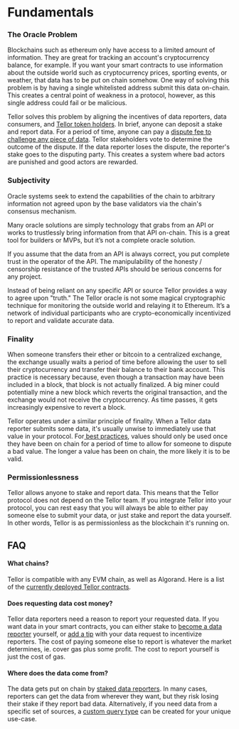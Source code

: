 # Fundamentals

### The Oracle Problem

Blockchains such as ethereum only have access to a limited amount of information. They are great for tracking an account's cryptocurrency balance, for example. If you want your smart contracts to use information about the outside world such as cryptocurrency prices, sporting events, or weather, that data has to be put on chain somehow. One way of solving this problem is by having a single whitelisted address submit this data on-chain. This creates a central point of weakness in a protocol, however, as this single address could fail or be malicious.&#x20;

Tellor solves this problem by aligning the incentives of data reporters, data consumers, and [Tellor token holders](https://etherscan.io/token/0x88df592f8eb5d7bd38bfef7deb0fbc02cf3778a0). In brief, anyone can deposit a stake and report data. For a period of time, anyone can pay a [dispute fee to challenge any piece of data](https://app.gitbook.com/s/tcQlo49FAqTaOimNOz0X/disputing-data). Tellor stakeholders vote to determine the outcome of the dispute. If the data reporter loses the dispute, the reporter's stake goes to the disputing party. This creates a system where bad actors are punished and good actors are rewarded.

### Subjectivity&#x20;

Oracle systems seek to extend the capabilities of the chain to arbitrary information not agreed upon by the base validators via the chain's consensus mechanism.

Many oracle solutions are simply technology that grabs from an API or works to trustlessly bring information from that API on-chain. This is a great tool for builders or MVPs, but it’s not a complete oracle solution.

If you assume that the data from an API is always correct, you put complete trust in the operator of the API. The manipulability of the honesty / censorship resistance of the trusted APIs should be serious concerns for any project.&#x20;

Instead of being reliant on any specific API or source Tellor provides a way to agree upon "truth." The Tellor oracle is not some magical cryptographic technique for monitoring the outside world and relaying it to Ethereum. It’s a network of individual participants who are crypto-economically incentivized to report and validate accurate data.

### Finality

When someone transfers their ether or bitcoin to a centralized exchange, the exchange usually waits a period of time before allowing the user to sell their cryptocurrency and transfer their balance to their bank account. This practice is necessary because, even though a transaction may have been included in a block, that block is not actually finalized. A big miner could potentially mine a new block which reverts the original transaction, and the exchange would not receive the cryptocurrency. As time passes, it gets increasingly expensive to revert a block.&#x20;

Tellor operates under a similar principle of finality. When a Tellor data reporter submits some data, it's usually unwise to immediately use that value in your protocol. For[ best practices](https://tellor.io/best-practices-for-oracle-users-on-ethereum/), values should only be used once they have been on chain for a period of time to allow for someone to dispute a bad value. The longer a value has been on chain, the more likely it is to be valid.&#x20;

### Permissionlessness

Tellor allows anyone to stake and report data. This means that the Tellor protocol does not depend on the Tellor team. If you integrate Tellor into your protocol, you can rest easy that you will always be able to either pay someone else to submit your data, or just stake and report the data yourself. In other words, Tellor is as permissionless as the blockchain it's running on.



## FAQ

#### What chains?

Tellor is compatible with any EVM chain, as well as Algorand. Here is a list of the [currently deployed Tellor contracts](https://app.gitbook.com/s/tcQlo49FAqTaOimNOz0X/the-basics/contracts-reference).

#### Does requesting data cost money?

Tellor data reporters need a reason to report your requested data. If you want data in your smart contracts, you can either stake to [become a data reporter](https://app.gitbook.com/s/tcQlo49FAqTaOimNOz0X/reporting-data/setup-and-usage) yourself, or [add a tip](https://app.gitbook.com/s/tcQlo49FAqTaOimNOz0X/getting-data/funding-a-feed) with your data request to incentivize reporters. The cost of paying someone else to report is whatever the market determines, ie. cover gas plus some profit. The cost to report yourself is just the cost of gas.

#### Where does the data come from?

The data gets put on chain by [staked data reporters](https://app.gitbook.com/s/tcQlo49FAqTaOimNOz0X/reporting-data/telliot). In many cases, reporters can get the data from wherever they want, but they risk losing their stake if they report bad data. Alternatively, if you need data from a specific set of sources, a [custom query type](https://github.com/tellor-io/dataSpecs/issues/25) can be created for your unique use-case.

####
